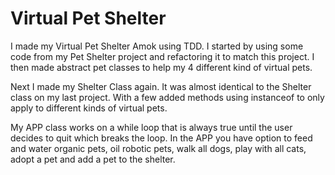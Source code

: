 # Virtual Pet Shelter

I made my Virtual Pet Shelter Amok using TDD. I started by using some code from my Pet Shelter project and refactoring it to match this project. I then made abstract pet classes to help my 4 different kind of virtual pets.

Next I made my Shelter Class again. It was almost identical to the Shelter class on my last project. With a few added methods using instanceof to only apply to different kinds of virtual pets.

My APP class works on a while loop that is always true until the user decides to quit which breaks the loop. In the APP you have option to feed and water organic pets, oil robotic pets, walk all dogs, play with all cats, adopt a pet and add a pet to the shelter.